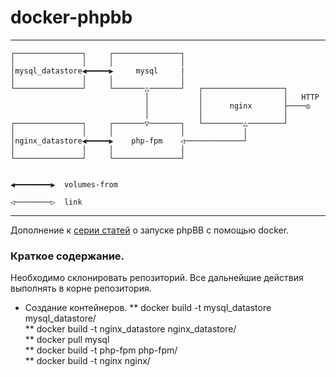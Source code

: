 # docker-phpbb
---
	┌───────────────┐     ┌───────────────┐                               
	│               │     │               │                               
	│mysql_datastore◀━━━━━▶     mysql     |                 
	│               │     │               │                              
	└───────────────┘     └───────△───────┘   ┌──────────────────┐        
	                              │           │                  │   HTTP 
	                              │           │      nginx       ├────◎   
	                              │           │                  │        
	┌───────────────┐     ┌───────▽───────┐   └─────────△────────┘        
	│               │     │               │             │                 
	│nginx_datastore◀━━━━━▶    php-fpm    ◁─────────────┘                 
	│               │     │               │                               
	└───────────────┘     └───────────────┘                               
	                                                                      
	                                                                      
	◀━━━━━━━━▶  volumes-from                                              
	                                                                      
	◁────────▷  link                                                      	
---

Дополнение к <a href="http://blog.derz.co/posts/2015/02/27/chast-11-docker-vvedenie/" target="_blank">серии статей</a> о запуске phpBB с помощью docker.

### Краткое содержание.

Необходимо склонировать репозиторий. Все дальнейшие действия выполнять в корне репозитория.

* Создание контейнеров.
** docker build -t mysql_datastore mysql_datastore/  
** docker build -t nginx_datastore nginx_datastore/  
** docker pull mysql  
** docker build -t php-fpm php-fpm/  
** docker build -t nginx nginx/  

